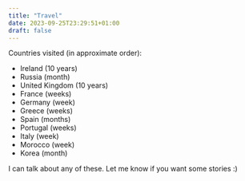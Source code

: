```yaml
---
title: "Travel"
date: 2023-09-25T23:29:51+01:00
draft: false
---
```

Countries visited (in approximate order):
* Ireland (10 years)
* Russia (month)
* United Kingdom (10 years)
* France (weeks)
* Germany (week)
* Greece (weeks)
* Spain (months)
* Portugal (weeks)
* Italy (week)
* Morocco (week)
* Korea (month)

I can talk about any of these. Let me know if you want some stories :)